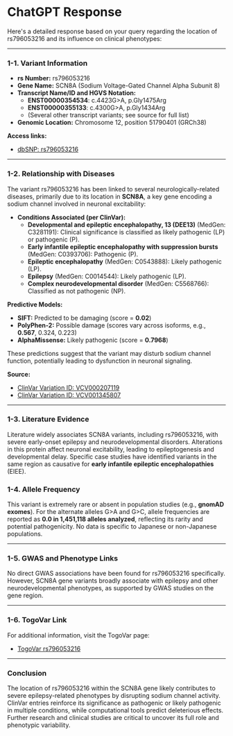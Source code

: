 # ChatGPT Response

Here's a detailed response based on your query regarding the location of rs796053216 and its influence on clinical phenotypes:

---

### **1-1. Variant Information**
- **rs Number:** rs796053216  
- **Gene Name:** SCN8A (Sodium Voltage-Gated Channel Alpha Subunit 8)  
- **Transcript Name/ID and HGVS Notation:**  
  - **ENST00000354534**: c.4423G>A, p.Gly1475Arg  
  - **ENST00000355133**: c.4300G>A, p.Gly1434Arg  
  - (Several other transcript variants; see source for full list)  
- **Genomic Location:** Chromosome 12, position 51790401 (GRCh38)  

**Access links:**
- [dbSNP: rs796053216](https://identifiers.org/dbsnp/rs796053216)

---

### **1-2. Relationship with Diseases**
The variant rs796053216 has been linked to several neurologically-related diseases, primarily due to its location in **SCN8A**, a key gene encoding a sodium channel involved in neuronal excitability:

- **Conditions Associated (per ClinVar):**
  - **Developmental and epileptic encephalopathy, 13 (DEE13)** (MedGen: C3281191): Clinical significance is classified as likely pathogenic (LP) or pathogenic (P).  
  - **Early infantile epileptic encephalopathy with suppression bursts** (MedGen: C0393706): Pathogenic (P).  
  - **Epileptic encephalopathy** (MedGen: C0543888): Likely pathogenic (LP).  
  - **Epilepsy** (MedGen: C0014544): Likely pathogenic (LP).  
  - **Complex neurodevelopmental disorder** (MedGen: C5568766): Classified as not pathogenic (NP).  

**Predictive Models:**
- **SIFT:** Predicted to be damaging (score = **0.02**)  
- **PolyPhen-2:** Possible damage (scores vary across isoforms, e.g., **0.567**, 0.324, 0.223)  
- **AlphaMissense:** Likely pathogenic (score = **0.7968**)  

These predictions suggest that the variant may disturb sodium channel function, potentially leading to dysfunction in neuronal signaling.

**Source:**  
- [ClinVar Variation ID: VCV000207119](https://www.ncbi.nlm.nih.gov/clinvar/variation/207119)  
- [ClinVar Variation ID: VCV001345807](https://www.ncbi.nlm.nih.gov/clinvar/variation/1345807)  

---

### **1-3. Literature Evidence**
Literature widely associates SCN8A variants, including rs796053216, with severe early-onset epilepsy and neurodevelopmental disorders. Alterations in this protein affect neuronal excitability, leading to epileptogenesis and developmental delay. Specific case studies have identified variants in the same region as causative for **early infantile epileptic encephalopathies** (EIEE).

### **1-4. Allele Frequency**
This variant is extremely rare or absent in population studies (e.g., **gnomAD exomes**). For the alternate alleles G>A and G>C, allele frequencies are reported as **0.0 in 1,451,118 alleles analyzed**, reflecting its rarity and potential pathogenicity. No data is specific to Japanese or non-Japanese populations.

---

### **1-5. GWAS and Phenotype Links** 
No direct GWAS associations have been found for rs796053216 specifically. However, SCN8A gene variants broadly associate with epilepsy and other neurodevelopmental phenotypes, as supported by GWAS studies on the gene region.

---

### **1-6. TogoVar Link**
For additional information, visit the TogoVar page:  
- [TogoVar rs796053216](https://togovar.biosciencedbc.jp/en/variant/12-51790401-G-A)

---

### **Conclusion**  
The location of rs796053216 within the SCN8A gene likely contributes to severe epilepsy-related phenotypes by disrupting sodium channel activity. ClinVar entries reinforce its significance as pathogenic or likely pathogenic in multiple conditions, while computational tools predict deleterious effects. Further research and clinical studies are critical to uncover its full role and phenotypic variability.

